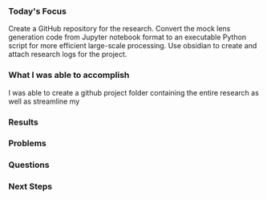 
### Today's Focus

Create a GitHub repository for the research. Convert the mock lens generation code from Jupyter notebook format to an executable Python script for more efficient large-scale processing. Use obsidian to create and attach research logs for the project.  

### What I was able to accomplish

I was able to create a github project folder containing the entire research as well as streamline my 

### Results

### Problems

### Questions

### Next Steps